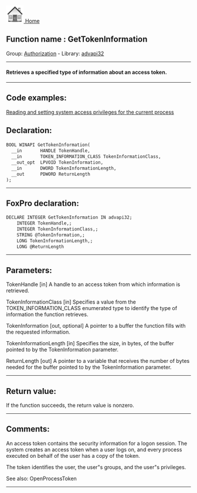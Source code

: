 [<img src="../../images/home.png"> Home ](https://github.com/VFPX/Win32API)  

## Function name : GetTokenInformation
Group: [Authorization](../../functions_group.md#Authorization)  -  Library: [advapi32](../../../libraries.md#advapi32)  
***  


#### Retrieves a specified type of information about an access token.
***  


## Code examples:
[Reading and setting system access privileges for the current process](../../samples/sample_554.md)  

## Declaration:
```foxpro  
BOOL WINAPI GetTokenInformation(
  __in       HANDLE TokenHandle,
  __in       TOKEN_INFORMATION_CLASS TokenInformationClass,
  __out_opt  LPVOID TokenInformation,
  __in       DWORD TokenInformationLength,
  __out      PDWORD ReturnLength
);  
```  
***  


## FoxPro declaration:
```foxpro  
DECLARE INTEGER GetTokenInformation IN advapi32;
	INTEGER TokenHandle,;
	INTEGER TokenInformationClass,;
	STRING @TokenInformation,;
	LONG TokenInformationLength,;
	LONG @ReturnLength  
```  
***  


## Parameters:
TokenHandle [in]
A handle to an access token from which information is retrieved.

TokenInformationClass [in]
Specifies a value from the TOKEN_INFORMATION_CLASS enumerated type to identify the type of information the function retrieves.

TokenInformation [out, optional]
A pointer to a buffer the function fills with the requested information.

TokenInformationLength [in]
Specifies the size, in bytes, of the buffer pointed to by the TokenInformation parameter.

ReturnLength [out]
A pointer to a variable that receives the number of bytes needed for the buffer pointed to by the TokenInformation parameter.  
***  


## Return value:
If the function succeeds, the return value is nonzero.  
***  


## Comments:
An access token contains the security information for a logon session. The system creates an access token when a user logs on, and every process executed on behalf of the user has a copy of the token.   
  
The token identifies the user, the user"s groups, and the user"s privileges.  
  
See also: OpenProcessToken   
  
***  

